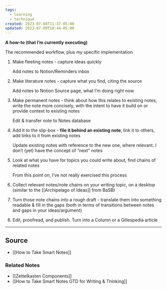 ```yaml
---
tags:
  - learning
  - technique
created: 2023-07-08T11:37-05:00
updated: 2023-07-09T10:44-05:00
---
```

**A how-to (that I’m currently executing)**

The recommended workflow, plus my specific implementation

1. Make fleeting notes - capture ideas quickly
    
    Add notes to Notion/Reminders inbox
    
2. Make literature notes - capture what you find, citing the source
    
    Add notes to Notion Source page, what I’m doing right now
    
3. Make permanent notes - think about how this relates to existing notes, write the note more concisely, with the intent to have it build on or provide context to existing notes
    
    Edit & transfer note to Notes database
    
4. Add it to the slip-box - **file it behind an existing note**, link it to others, add links to it from existing notes
    
    Update existing notes with reference to the new one, where relevant. I don’t (yet) have the concept of “next” notes
    
5. Look at what you have for topics you could write about, find chains of related notes
    
    From this point on, I’ve not really exercised this process
    
6. Collect relevant notes/note chains on your writing topic, on a desktop (similar to the [[Archipelago of Ideas]]  from BaSB)
7. Turn those note chains into a rough draft - translate them into something readable & fill in the gaps (both in terms of transitions between notes and gaps in your ideas/argument)
8. Edit, proofread, and publish.
Turn into a Column or a Gillespedia article

---

## Source
- [[How to Take Smart Notes]]

### Related Notes
- [[Zettelkasten Components]] 
- [[How to Take Smart Notes  GTD for Writing & Thinking]]